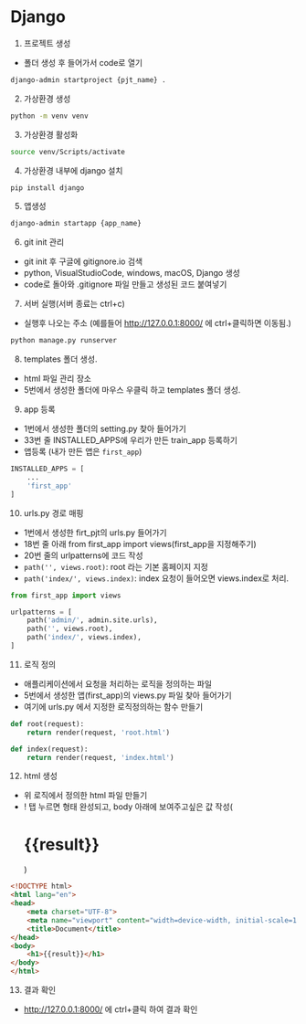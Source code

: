 # Django

1. 프로젝트 생성
- 폴더 생성 후 들어가서 code로 열기
```bash
django-admin startproject {pjt_name} .
```

2. 가상환경 생성
```bash
python -m venv venv
```

3. 가상환경 활성화
```bash
source venv/Scripts/activate
```

4. 가상환경 내부에 django 설치
```bash
pip install django
```

5. 앱생성
```bash
django-admin startapp {app_name}
```

6. git init 관리
- git init 후 구글에 gitignore.io 검색
- python, VisualStudioCode, windows, macOS, Django 생성
- code로 돌아와 .gitignore 파일 만들고 생성된 코드 붙여넣기

7. 서버 실행(서버 종료는 ctrl+c)
- 실행후 나오는 주소 (예를들어 http://127.0.0.1:8000/ 에 ctrl+클릭하면 이동됨.)
```bash
python manage.py runserver
```

8. templates 폴더 생성.
- html 파일 관리 장소
- 5번에서 생성한 폴더에 마우스 우클릭 하고 templates 폴더 생성.

9. app 등록
- 1번에서 생성한 폴더의 setting.py 찾아 들어가기
- 33번 줄 INSTALLED_APPS에 우리가 만든 train_app 등록하기
- 앱등록 (내가 만든 앱은 `first_app`)
```python
INSTALLED_APPS = [
    ...
    'first_app'
]
```

10. urls.py 경로 매핑
- 1번에서 생성한 firt_pjt의 urls.py 들어가기
- 18번 줄 아래 from first_app import views(first_app을 지정해주기)
- 20번 줄의 urlpatterns에 코드 작성
- `path('', views.root)`: root 라는 기본 홈페이지 지정
- `path('index/', views.index)`: index 요청이 들어오면 views.index로 처리.

```python
from first_app import views

urlpatterns = [
    path('admin/', admin.site.urls),
    path('', views.root),
    path('index/', views.index),
]
```

11. 로직 정의
- 애플리케이션에서 요청을 처리하는 로직을 정의하는 파일
- 5번에서 생성한 앱(first_app)의 views.py 파일 찾아 들어가기
- 여기에 urls.py 에서 지정한 로직정의하는 함수 만들기
```python
def root(request):
    return render(request, 'root.html')

def index(request):
    return render(request, 'index.html')
```

12. html 생성
- 위 로직에서 정의한 html 파일 만들기
- ! 탭 누르면 형태 완성되고, body 아래에 보여주고싶은 값 작성(<h1>{{result}}</h1>)
```html
<!DOCTYPE html>
<html lang="en">
<head>
    <meta charset="UTF-8">
    <meta name="viewport" content="width=device-width, initial-scale=1.0">
    <title>Document</title>
</head>
<body>
    <h1>{{result}}</h1>
</body>
</html>
```

13. 결과 확인
- http://127.0.0.1:8000/ 에 ctrl+클릭 하여 결과 확인